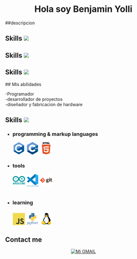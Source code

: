 <div align="center">
<h1 align="center">Hola soy Benjamin Yolli </h1>
</div>
 ##descripcion
 <h2> Skills <img src = "https://media.giphy.com/media/yC2Repesr2K1jOluTi/giphy.gif" width = 32px> </h2>
  <h2> Skills <img src = "https://media.giphy.com/media/UpSpEerkqIykFlIWPq/giphy.gif" width = 32px> </h2>
   <h2> Skills <img src = "https://media.giphy.com/media/vQxPcfsGdaOzgtwAPH/giphy.gif" width = 32px> </h2>
 ## Mis abilidades
 
-Programador
<br>
-desarrollador de proyectos
<br>
-diseñador y fabricacion de hardware
<br>

<h2> Skills <img src = "https://media.giphy.com/media/2rfCebBy2iSjn3SiGv/giphy.gif" width = 32px> </h2>

- <h3> programming & markup languages </h3>

  <img src = "https://raw.githubusercontent.com/devicons/devicon/1119b9f84c0290e0f0b38982099a2bd027a48bf1/icons/c/c-original.svg" alt = "c" height = "40" width = "40" />
  <img src = "https://raw.githubusercontent.com/devicons/devicon/1119b9f84c0290e0f0b38982099a2bd027a48bf1/icons/cplusplus/cplusplus-original.svg" alt = "c++" height = "40" width = "40" />
  <img src = "https://raw.githubusercontent.com/devicons/devicon/1119b9f84c0290e0f0b38982099a2bd027a48bf1/icons/html5/html5-original-wordmark.svg" alt = "html" height = "40" width = "40" />

- <h3> tools </h3>
  <img src = "https://raw.githubusercontent.com/devicons/devicon/1119b9f84c0290e0f0b38982099a2bd027a48bf1/icons/arduino/arduino-original-wordmark.svg" alt = "arduino" height = "40" width = "40" />
  <img src = "https://raw.githubusercontent.com/devicons/devicon/1119b9f84c0290e0f0b38982099a2bd027a48bf1/icons/vscode/vscode-original-wordmark.svg" alt = "visualcode" height = "40" width = "40" />
  <img src = "https://raw.githubusercontent.com/devicons/devicon/1119b9f84c0290e0f0b38982099a2bd027a48bf1/icons/git/git-original-wordmark.svg" alt = "git" height = "40" width = "40" />  
  <br><br>

- <h3> learning <h3>
  <img src = "https://raw.githubusercontent.com/devicons/devicon/1119b9f84c0290e0f0b38982099a2bd027a48bf1/icons/javascript/javascript-original.svg" alt = "js" height = "40" width = "40" />
  <img src = "https://raw.githubusercontent.com/devicons/devicon/1119b9f84c0290e0f0b38982099a2bd027a48bf1/icons/python/python-original-wordmark.svg" alt = "python" height = "40" width = "40" />
  <img src = "https://raw.githubusercontent.com/devicons/devicon/1119b9f84c0290e0f0b38982099a2bd027a48bf1/icons/linux/linux-original.svg" alt = "linux" height = "40" width = "40" />
  
<h2> Contact me </h2>

<p align="center">
 <a href="mailto:benjayolli@gmail.com">
 <img border="0" alt="Mi GMAIL" src="https://img.icons8.com/doodle/38/000000/gmail-new.png"/>
 </a>
</p>
